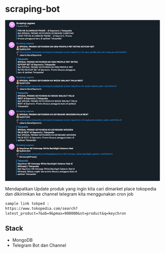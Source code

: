 # scraping-bot

![alt text](image.png "Title")
<p>Mendapatkan Update produk yang ingin kita cari dimarket place tokopedia dan dikirimkan ke channel telegram kita menggunakan cron job</p>

```
sample link tokped : 
https://www.tokopedia.com/search?latest_product=7&ob=9&pmax=900000&st=product&q=keychron
```
## Stack
 - MongoDB
 - Telegram Bot dan Channel
